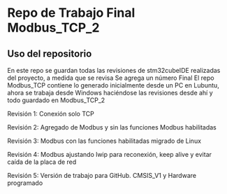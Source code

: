 # Repo de Trabajo Final Modbus_TCP_2

## Uso del repositorio

En este repo se guardan todas las revisiones de stm32cubeIDE realizadas del proyecto, a medida que se revisa
Se agrega un número Final
El repo Modbus_TCP contiene lo generado inicialmente desde un PC en Lubuntu, ahora se trabaja desde Windows
haciéndose las revisiones desde ahí y todo guardado en Modbus_TCP_2

Revisión 1: Conexión solo TCP 

Revisión 2: Agregado de Modbus y sin las funciones Modbus habilitadas

Revisión 3: Modbus con las funciones habilitadas migrado de Linux

Revisión 4: Modbus ajustando lwip para reconexión, keep alive y evitar caída de la placa de red

Revisión 5: Versión de trabajo para GitHub. CMSIS_V1 y Hardware programado